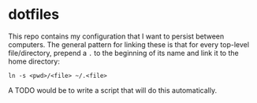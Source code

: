 # dotfiles

This repo contains my configuration that I want to persist between
computers. The general pattern for linking these is that
for every top-level file/directory, prepend a `.` to the beginning of
its name and link it to the home directory:

`ln -s <pwd>/<file> ~/.<file>`

A TODO would be to write a script that will do this automatically.
